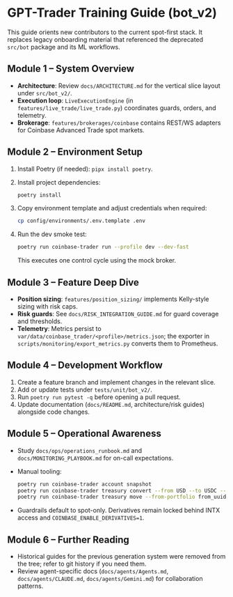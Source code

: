# GPT-Trader Training Guide (bot_v2)

This guide orients new contributors to the current spot-first stack. It replaces
legacy onboarding material that referenced the deprecated `src/bot` package and
its ML workflows.

## Module 1 – System Overview

- **Architecture**: Review `docs/ARCHITECTURE.md` for the vertical slice layout
  under `src/bot_v2/`.
- **Execution loop**: `LiveExecutionEngine` (in
  `features/live_trade/live_trade.py`) coordinates guards, orders, and telemetry.
- **Brokerage**: `features/brokerages/coinbase` contains REST/WS adapters for
  Coinbase Advanced Trade spot markets.

## Module 2 – Environment Setup

1. Install Poetry (if needed): `pipx install poetry`.
2. Install project dependencies:

   ```bash
   poetry install
   ```

3. Copy environment template and adjust credentials when required:

   ```bash
   cp config/environments/.env.template .env
   ```

4. Run the dev smoke test:

   ```bash
   poetry run coinbase-trader run --profile dev --dev-fast
   ```

   This executes one control cycle using the mock broker.

## Module 3 – Feature Deep Dive

- **Position sizing**: `features/position_sizing/` implements Kelly-style
  sizing with risk caps.
- **Risk guards**: See `docs/RISK_INTEGRATION_GUIDE.md` for guard coverage and
  thresholds.
- **Telemetry**: Metrics persist to `var/data/coinbase_trader/<profile>/metrics.json`; the
  exporter in `scripts/monitoring/export_metrics.py` converts them to Prometheus.

## Module 4 – Development Workflow

1. Create a feature branch and implement changes in the relevant slice.
2. Add or update tests under `tests/unit/bot_v2/`.
3. Run `poetry run pytest -q` before opening a pull request.
4. Update documentation (`docs/README.md`, architecture/risk guides) alongside
   code changes.

## Module 5 – Operational Awareness

- Study `docs/ops/operations_runbook.md` and `docs/MONITORING_PLAYBOOK.md` for
  on-call expectations.
- Manual tooling:

  ```bash
  poetry run coinbase-trader account snapshot
  poetry run coinbase-trader treasury convert --from USD --to USDC --amount 250
  poetry run coinbase-trader treasury move --from-portfolio from_uuid --to-portfolio to_uuid --amount 25
  ```

- Guardrails default to spot-only. Derivatives remain locked behind INTX access
  and `COINBASE_ENABLE_DERIVATIVES=1`.

## Module 6 – Further Reading

- Historical guides for the previous generation system were removed from the
  tree; refer to git history if you need them.
- Review agent-specific docs (`docs/agents/Agents.md`, `docs/agents/CLAUDE.md`, `docs/agents/Gemini.md`) for
  collaboration patterns.
